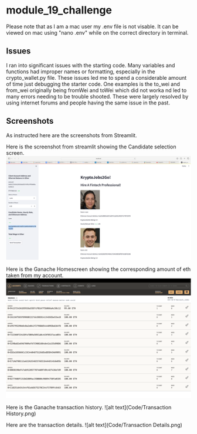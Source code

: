 # module_19_challenge #
Please note that as I am a mac user my .env file is not visable. It can be viewed on mac using "nano .env" while on the correct directory in terminal. 

## Issues ##
I ran into significant issues with the starting code.
Many variables and functions had improper names or formatting, especially in the crypto_wallet.py file.
These issues led me to spend a considerable amount of time just debugging the starter code.
One examples is the to_wei and from_wei originally being fromWei and toWei which did not worka nd led to many errors needing to be trouble shooted.
These were largely resolved by using internet forums and people having the same issue in the past.

## Screenshots ##
As instructed here are the screenshots from Streamlit.

Here is the screenshot from streamlit showing the Candidate selection screen.
![alt text](Code/Streamlit.png)

Here is the Ganache Homescreen showing the corresponding amount of eth taken from my account.
![alt text](Code/Ganache.png)

Here is the Ganache transaction history.
![alt text](Code/Transaction History.png)

Here are the transaction details.
![alt text](Code/Transaction Details.png)
